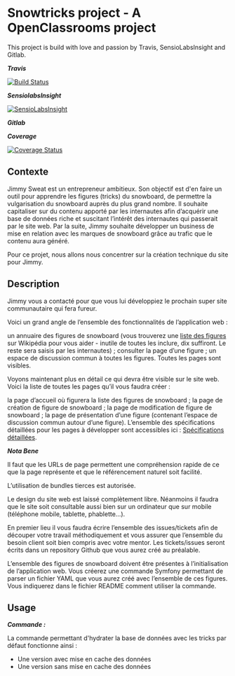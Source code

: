 Snowtricks project - A OpenClassrooms project
==============================================

This project is build with love and passion by Travis, SensioLabsInsight and Gitlab.

**_Travis_**

[![Build Status](https://travis-ci.org/Guikingone/Snowtricks.svg?branch=master)](https://travis-ci.org/Guikingone/Snowtricks)

**_SensiolabsInsight_**

[![SensioLabsInsight](https://insight.sensiolabs.com/projects/6dee7435-03fd-46d6-94ad-1d037582d6a5/big.png)](https://insight.sensiolabs.com/projects/6dee7435-03fd-46d6-94ad-1d037582d6a5)

**_Gitlab_**

**_Coverage_**

[![Coverage Status](https://coveralls.io/repos/github/Guikingone/Snowtricks/badge.svg?branch=master)](https://coveralls.io/github/Guikingone/Snowtricks?branch=master)


Contexte
--------------

Jimmy Sweat est un entrepreneur ambitieux. Son objectif est d'en faire un outil pour apprendre les figures (tricks) du snowboard, de permettre la vulgarisation du snowboard auprès du plus grand nombre. Il souhaite capitaliser sur du contenu apporté par les internautes afin d’acquérir une base de données riche et suscitant l’intérêt des internautes qui passerait par le site web. Par la suite, Jimmy souhaite développer un business de mise en relation avec les marques de snowboard grâce au trafic que le contenu aura généré.

Pour ce projet, nous allons nous concentrer sur la création technique du site pour Jimmy.

Description
--------------

Jimmy vous a contacté pour que vous lui développiez le prochain super site communautaire qui fera fureur.

Voici un grand angle de l’ensemble des fonctionnalités de l’application web :

un annuaire des figures de snowboard (vous trouverez une [liste des figures](https://fr.wikipedia.org/wiki/Snowboard_freestyle#Les_types_de_tricks) sur Wikipédia pour vous aider - inutile de toutes les inclure, dix suffiront. Le reste sera saisis par les internautes) ;
consulter la page d’une figure ;
un espace de discussion commun à toutes les figures.
Toutes les pages sont visibles.

Voyons maintenant plus en détail ce qui devra être visible sur le site web. Voici la liste de toutes les pages qu’il vous faudra créer :

la page d’accueil où figurera la liste des figures de snowboard ;
la page de création de figure de snowboard ;
la page de modification de figure de snowboard ;
la page de présentation d’une figure (contenant l’espace de discussion commun autour d’une figure).
L’ensemble des spécifications détaillées pour les pages à développer sont accessibles ici : [Spécifications détaillées](https://docs.google.com/document/d/1rN0zCJnxFBA2RFnCfQU5jqzTf5vySVDmcggf3ues8BI/edit).

_**Nota Bene**_

Il faut que les URLs de page permettent une compréhension rapide de ce que la page représente et que le référencement naturel soit facilité.

L’utilisation de bundles tierces est autorisée.

Le design du site web est laissé complètement libre. Néanmoins il faudra que le site soit consultable aussi bien sur un ordinateur que sur mobile (téléphone mobile, tablette, phablette…).

En premier lieu il vous faudra écrire l’ensemble des issues/tickets afin de découper votre travail méthodiquement et vous assurer que l’ensemble du besoin client soit bien compris avec votre mentor. Les tickets/issues seront écrits dans un repository Github que vous aurez créé au préalable.

L’ensemble des figures de snowboard doivent être présentes à l’initialisation de l’application web. Vous créerez une commande Symfony permettant de parser un fichier YAML que vous aurez créé avec l’ensemble de ces figures. Vous indiquerez dans le fichier README comment utiliser la commande.

Usage 
-------

_**Commande :**_ 

La commande permettant d'hydrater la base de données avec les tricks par défaut fonctionne ainsi : 

- Une version avec mise en cache des données
- Une version sans mise en cache des données
